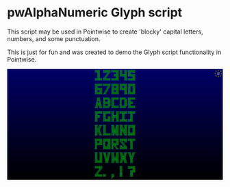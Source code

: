 # pwAlphaNumeric Glyph script

This script may be used in Pointwise to create 'blocky' capital letters,
numbers, and some punctuation.

This is just for fun and was created to demo the Glyph script functionality in
Pointwise.

![Demo image](./demo.png)
